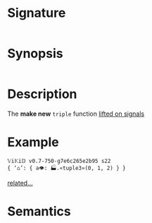 # Signature
```vikid-signature
```

# Synopsis
```vikid-synopsis
```

# Description
The __make new__ `triple` function [lifted on signals](/refman/concepts/pure_functions)

# Example
```vikid-script
𝕍i𝕂i𝔻 v0.7-750-g7e6c265e2b95 s22
{ ‘⌂’: { a👁: 🏭.«tuple3»(0, 1, 2) } }
```


[related...](https://en.wikipedia.org/wiki/Tuple)

# Semantics